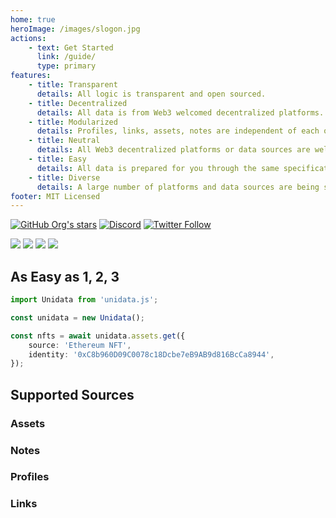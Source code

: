 ```yaml
---
home: true
heroImage: /images/slogon.jpg
actions:
    - text: Get Started
      link: /guide/
      type: primary
features:
    - title: Transparent
      details: All logic is transparent and open sourced.
    - title: Decentralized
      details: All data is from Web3 welcomed decentralized platforms.
    - title: Modularized
      details: Profiles, links, assets, notes are independent of each other.
    - title: Neutral
      details: All Web3 decentralized platforms or data sources are welcomed. And the source code uses MIT License.
    - title: Easy
      details: All data is prepared for you through the same specifications and simple API.
    - title: Diverse
      details: A large number of platforms and data sources are being supported for you to choose from.
footer: MIT Licensed
---
```


[![GitHub Org's stars](https://img.shields.io/github/stars/DIYgod/Unidata?style=social)](https://github.com/DIYgod/Unidata) [![Discord](https://img.shields.io/discord/968954680514342973?label=Discord&logo=discord&style=social)](https://discord.gg/ggrfhdS9Fe) [![Twitter Follow](https://img.shields.io/twitter/follow/Unidata_?style=social)](https://twitter.com/Unidata_)

[![](https://img.shields.io/github/v/release/NaturalSelectionLabs/Unidata?include_prereleases&style=flat-square)](https://github.com/NaturalSelectionLabs/Unidata/releases) [![](https://img.shields.io/npm/v/unidata.js.svg?style=flat-square)](https://www.npmjs.com/package/unidata.js) [![](https://img.shields.io/npm/dt/unidata.js.svg?style=flat-square)](https://www.npmjs.com/package/unidata.js) [![](https://img.shields.io/badge/license-MIT-brightgreen?style=flat-square)](https://www.npmjs.com/package/unidata.js)

## As Easy as 1, 2, 3

```ts
import Unidata from 'unidata.js';

const unidata = new Unidata();

const nfts = await unidata.assets.get({
    source: 'Ethereum NFT',
    identity: '0xC8b960D09C0078c18Dcbe7eB9AB9d816BcCa8944',
});
```

## Supported Sources

### Assets

<Logos type="Assets" />

### Notes

<Logos type="Notes" />

### Profiles

<Logos type="Profiles" />

### Links

<Logos type="Links" />

